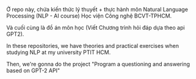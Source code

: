 Ở repo này, chứa kiến thức lý thuyết + thực hành môn Natural Language Processing (NLP - AI course) Học viện Công nghệ BCVT-TPHCM.

Và cuối cùng là đồ án môn học (Viết Chương trình hỏi đáp dựa theo api GPT2).



In these repositories, we have theories and practical exercises when studying NLP at my university PTIT HCM.

Then, we're gonna do the project "Program a questioning and answering based on GPT-2 API"
